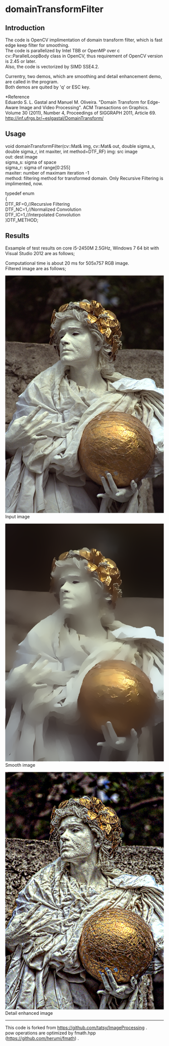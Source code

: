 domainTransformFilter
=====================

Introduction
------------

The code is OpenCV implimentation of domain transform filter, which is fast edge keep filter for smoothing.  
The code is parallelized by Intel TBB or OpenMP over c cv::ParallelLoopBody class in OpenCV, thus requirement of OpenCV version is 2.45 or later.  
Also, the code is vectorized by SIMD SSE4.2.   

Currentry, two demos, which are smoothing and detail enhancement demo, are called in the program.  
Both demos are quited by 'q' or ESC key.   
 


*Reference  
Eduardo S. L. Gastal and Manuel M. Oliveira. "Domain Transform for Edge-Aware Image and Video Processing". ACM Transactions on Graphics. Volume 30 (2011), Number 4, Proceedings of SIGGRAPH 2011, Article 69.
http://inf.ufrgs.br/~eslgastal/DomainTransform/


Usage
-----

void domainTransformFilter(cv::Mat& img, cv::Mat& out, double sigma_s, double sigma_r, int maxiter, int method=DTF_RF)
 img: src image  
 out: dest image  
 sigma_s: sigma of space  
 sigma_r: sigma of range[0:255]  
 maxiter: number of maximam iteration -1  
 method: filtering method for transformed domain. Only Recursive Filtering is implimented, now.  

typedef enum  
{  
	DTF_RF=0,//Recursive Filtering  
	DTF_NC=1,//Normalized Convolution  
	DTF_IC=1,//Interpolated Convolution  
}DTF_METHOD;  


Results
------

Exsample of test results on core i5-2450M 2.5GHz, Windows 7 64 bit with Visual Studio 2012 are as follows;  

Computational time is about 20 ms for 505x757 RGB image.  
Filtered image are as follows;  

![input image](domainTransformFilter/statue.png "Input image")  
Input image  

![smooth image](domainTransformFilter/smooth.png "Smooth image")  
Smooth image  

![smooth image](domainTransformFilter/detail.png "Detail enhanced image")  
Detail enhanced image  

-------------------------------------------------------------------------------------
This code is forked from https://github.com/tatsy/ImageProcessing .  
pow operations are optimized by fmath.hpp (https://github.com/herumi/fmath) .  


